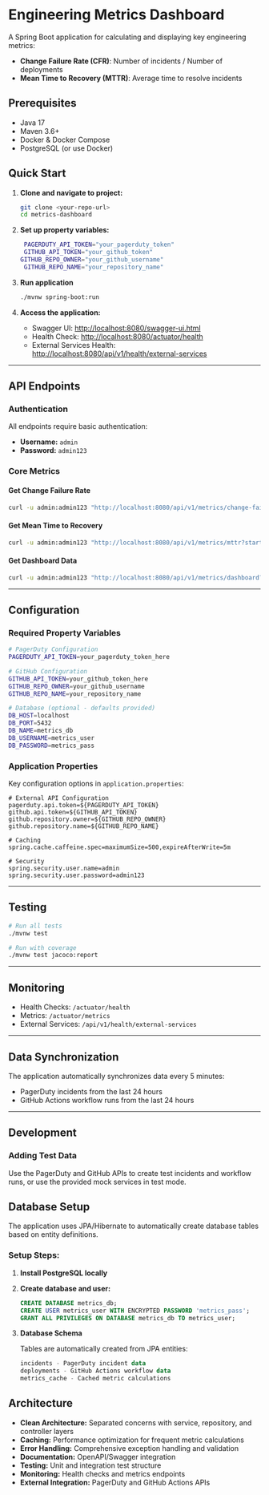# Engineering Metrics Dashboard

A Spring Boot application for calculating and displaying key engineering metrics:

- **Change Failure Rate (CFR)**: Number of incidents / Number of deployments
- **Mean Time to Recovery (MTTR)**: Average time to resolve incidents

## Prerequisites

- Java 17
- Maven 3.6+
- Docker & Docker Compose
- PostgreSQL (or use Docker)

## Quick Start

1. **Clone and navigate to project:**
   ```bash
   git clone <your-repo-url>
   cd metrics-dashboard
   ```

2. **Set up property variables:**
   ```bash
    PAGERDUTY_API_TOKEN="your_pagerduty_token"
    GITHUB_API_TOKEN="your_github_token"
   GITHUB_REPO_OWNER="your_github_username"
    GITHUB_REPO_NAME="your_repository_name"
   ```


3. **Run application**
   ```bash
   ./mvnw spring-boot:run
   ```

4. **Access the application:**

   - Swagger UI: [http://localhost:8080/swagger-ui.html](http://localhost:8080/swagger-ui.html)
   - Health Check: [http://localhost:8080/actuator/health](http://localhost:8080/actuator/health)
   - External Services Health: [http://localhost:8080/api/v1/health/external-services](http://localhost:8080/api/v1/health/external-services)

---

## API Endpoints

### Authentication

All endpoints require basic authentication:

- **Username:** `admin`
- **Password:** `admin123`

### Core Metrics

#### Get Change Failure Rate

```bash
curl -u admin:admin123 "http://localhost:8080/api/v1/metrics/change-failure-rate?startDate=2024-01-01T00:00:00&endDate=2024-01-31T23:59:59"
```

#### Get Mean Time to Recovery

```bash
curl -u admin:admin123 "http://localhost:8080/api/v1/metrics/mttr?startDate=2024-01-01T00:00:00&endDate=2024-01-31T23:59:59"
```

#### Get Dashboard Data

```bash
curl -u admin:admin123 "http://localhost:8080/api/v1/metrics/dashboard?timeRange=7d"
```

---

## Configuration

### Required Property Variables

```bash
# PagerDuty Configuration
PAGERDUTY_API_TOKEN=your_pagerduty_token_here

# GitHub Configuration 
GITHUB_API_TOKEN=your_github_token_here
GITHUB_REPO_OWNER=your_github_username
GITHUB_REPO_NAME=your_repository_name

# Database (optional - defaults provided)
DB_HOST=localhost
DB_PORT=5432
DB_NAME=metrics_db
DB_USERNAME=metrics_user
DB_PASSWORD=metrics_pass
```

### Application Properties

Key configuration options in `application.properties`:

```properties
# External API Configuration
pagerduty.api.token=${PAGERDUTY_API_TOKEN}
github.api.token=${GITHUB_API_TOKEN}
github.repository.owner=${GITHUB_REPO_OWNER}
github.repository.name=${GITHUB_REPO_NAME}

# Caching
spring.cache.caffeine.spec=maximumSize=500,expireAfterWrite=5m

# Security
spring.security.user.name=admin
spring.security.user.password=admin123
```

---

## Testing

```bash
# Run all tests
./mvnw test

# Run with coverage
./mvnw test jacoco:report
```

---

## Monitoring

- Health Checks: `/actuator/health`
- Metrics: `/actuator/metrics`
- External Services: `/api/v1/health/external-services`

---

## Data Synchronization

The application automatically synchronizes data every 5 minutes:

- PagerDuty incidents from the last 24 hours
- GitHub Actions workflow runs from the last 24 hours

---

## Development

### Adding Test Data

Use the PagerDuty and GitHub APIs to create test incidents and workflow runs, or use the provided mock services in test mode.

## Database Setup

The application uses JPA/Hibernate to automatically create database tables based on entity definitions.

### Setup Steps:

1. **Install PostgreSQL locally**
2. **Create database and user:**
   ```sql
   CREATE DATABASE metrics_db;
   CREATE USER metrics_user WITH ENCRYPTED PASSWORD 'metrics_pass';
   GRANT ALL PRIVILEGES ON DATABASE metrics_db TO metrics_user;
   ```
3. **Database Schema**

   Tables are automatically created from JPA entities:
   ```sql   
   incidents - PagerDuty incident data
   deployments - GitHub Actions workflow data
   metrics_cache - Cached metric calculations
   ```


## Architecture

- **Clean Architecture:** Separated concerns with service, repository, and controller layers
- **Caching:** Performance optimization for frequent metric calculations
- **Error Handling:** Comprehensive exception handling and validation
- **Documentation:** OpenAPI/Swagger integration
- **Testing:** Unit and integration test structure
- **Monitoring:** Health checks and metrics endpoints
- **External Integration:** PagerDuty and GitHub Actions APIs

